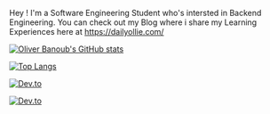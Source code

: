 Hey ! I'm a Software Engineering Student who's intersted in Backend Engineering. You can check out my Blog where i share my Learning Experiences here at https://dailyollie.com/

[![Oliver Banoub's GitHub stats](https://github-readme-stats.vercel.app/api?username=OliFady)](https://github.com/OliFady/github-readme-stats)

[![Top Langs](https://github-readme-stats.vercel.app/api/top-langs/?username=OliFady)](https://github.com/OliFady/github-readme-stats)

[![Dev.to](https://github-readme-stats.vercel.app/api/pin/?username=OliFady&repo=LeetCode-75-Blind-Questions-in-Java)](https://github.com/OliFady/LeetCode-75-Blind-Questions-in-Java)

[![Dev.to](https://github-readme-stats.vercel.app/api/pin/?username=OliFady&repo=Safezone)](https://github.com/OliFady/Safezone)
